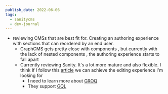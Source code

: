```yaml
---
publish_date: 2022-06-06
tags:
  - sanitycms
  - dev-journal
---
```

- reviewing CMSs that are best fit for. Creating an authoring experience with sections that can reordered by an end user. 
	 - GraphCMS gets pretty close with components , but currently with the lack of nested components , the authoring experience starts to fall apart 
	 - Currently reviewing Sanity. It's a lot more mature and also flexible. I think If I follow this [article](https://www.sanity.io/docs/the-building-blocks) we can achieve the editing experience I'm looking for 
		 - I need to learn more about [GROQ](https://www.sanity.io/docs/overview-groq)
		 - They support [GQL](https://www.sanity.io/docs/graphql)
